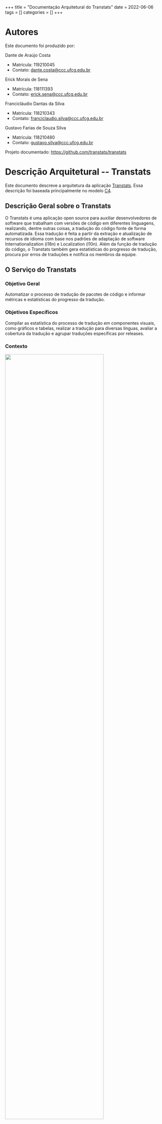 +++
title = "Documentação Arquitetural do Transtats"
date = 2022-06-06
tags = []
categories = []
+++

# Autores

Este documento foi produzido por:

Dante de Araújo Costa
- Matrícula: 119210045
- Contato: dante.costa@ccc.ufcg.edu.br

Erick Morais de Sena
- Matrícula: 118111393
- Contato: erick.sena@ccc.ufcg.edu.br

Francicláudio Dantas da Silva
- Matrícula: 118210343
- Contato: franciclaudio.silva@ccc.ufcg.edu.br

Gustavo Farias de Souza Silva
- Matrícula: 118210480
- Contato: gustavo.silva@ccc.ufcg.edu.br

Projeto documentado: https://github.com/transtats/transtats

# Descrição Arquitetural -- Transtats

Este documento descreve a arquitetura da aplicação [Transtats](https://github.com/transtats/transtats). Essa descrição foi baseada principalmente no modelo [C4](https://c4model.com/).

## Descrição Geral sobre o Transtats

O Transtats é uma aplicação open source para auxiliar desenvolvedores de software que trabalham com versões de código em diferentes linguagens, realizando, dentre outras coisas, a tradução do código fonte de forma automatizada. Essa tradução é feita a partir da extração e atualização de recursos de idioma com base nos padrões de adaptação de software Internationalization (i18n) e Localization (l10n). Além da função de tradução do código, o Transtats também gera estatísticas do progresso de tradução, procura por erros de traduções e notifica os membros da equipe.

## O Serviço do Transtats

### Objetivo Geral

Automatizar o processo de tradução de pacotes de código e informar métricas e estatísticas do progresso da tradução.

### Objetivos Específicos

Compilar as estatística do processo de tradução em componentes visuais, como gráficos e tabelas, realizar a tradução para diversas línguas, avaliar a cobertura da tradução e agrupar traduções específicas por releases.

### Contexto
<img class="center" src="./transtats/context_transtats.png" style="width:80%">

Em uma visão mais geral da aplicação, o Transtats é responsável pela centralização das operações sobre o progresso e processo da tradução, ele precisa interagir com o gerenciador de repositório para receber/buscar os dados, faz o processamento e posteriormente o sistema faz o envio dos pacotes de informação para a outra entidade do diagrama, a plataforma de tradução.



### Containers

<img class="center" src="./transtats/diagrama-container.png" style="width:80%">

Os quatro contêiners principais que compõem o Transtats são a Aplicação Web, uma Aplicação Single Page (SPA), a API, e o BD.

A Aplicação Web é escrita em `Python`, usa `Django` como framework web e é servida pelo `Apache`. Ela se comunica com a SPA entregando o conteúdo requisitado, além de se comunicar com a API repassando as requisições feitas pelo usuário.

A SPA é escrita em `JavaScript`, utiliza o `Bootstrap` como framework front-end e se comunica apenas com a Aplicação Web notificando sobre as ações do usuário com a página.

O BD utilizado pelo sistema é o `PostgresSQL` e serve para armazenar os pacotes escolhidos pelo usuário para serem traduzidos e suas métricas.

A API é escrita em Python, usa Django e se comunica com:
- a Aplicação Web, respondendo às requisições; 
- com o gerenciador de repositório, fazendo a busca do pacote pelo link do repositório indicado;
- com a plataforma de tradução, onde os pacotes serão traduzidos; 
- com o BD, onde os pacotes e as métricas são armazenados.

Algumas funcionalidades que a API oferece são:

Adiciona um pacote ao Transtats:
```
POST /api/package/create 
```
**Exemplo**

- Request
```
curl -d '{
    "package_name": "dnf", 
    "upstream_url": "https://github.com/rpm-software-management/dnf",
    "transplatform_slug": "WLTEFED", 
    "release_streams": "fedora,RHEL"
}' 
-H "Authorization: Token <your-transtats-api-token>" 
-H "Content-Type: application/json" 
-X POST http://localhost:8080/api/package/create 
```
- Response
```
{
    "dnf":"Package added Successfully."
}
```

Verifica a saúde de um pacote
```
GET /api/package/<package_name>/health 
```

Recupera o status de tradução de um pacote
```
GET /api/package/<package_name> 
```

Executa um job
```
POST /api/job/run
```
**Exemplo**

- Request
```
curl -d '{
    "job_type": "syncdownstream", 
    "package_name": "anaconda", 
    "build_system": "koji", 
    "build_tag": "f33"
}' 
-H 'Content-Type: application/json' 
-H 'Authorization: Token <your-transtats-api-token>' 
-X POST http://localhost:8080/api/job/run
```
- Response
```
{
    "Success":"Job created and logged. URL: http://localhost:8080/jobs/log/2a5966a9-3e5e-4ad1-b89e-1ee0e3b1651b/detail",
    "job_id":"2a5966a9-3e5e-4ad1-b89e-1ee0e3b1651b"
}
```

Recupera detalhes de um job
```
GET /api/job/<job_id>/log
```

### Componentes

Os componentes do container API são o `API REST` que possibilita a comunicação das requisições na aplicação web com o `Controller`, segundo componente responsável por gerenciar o sistema utilizando mais dois componentes: `Jobs Framework`, que faz uso do componente de mensagens `Async Msg Queue`, e o `Model`, responsável por estabelecer o modelo de comunicação com o banco de dados. O `Async Msg Queue` armazena requisições não bloqueantes ao `Jobs Framework`.

O `Jobs Framework` oferece atualmente seis templates de comunicação, sendo estes e seus respectivos serviços:

- syncupstream: clonagem do repositório de origem do pacote, filtragem das traduções e cálculo de estatísticas.
- syncdownstream: localização do SRPM mais recente, descompactação, filtragem de arquivos de tradução e cálculo estatísticas.
- stringchange: clonagem do repositório de origem do pacote, geração do modelo (POT) de acordo com o comando fornecido, download do modelo da plataforma e busca/comparação de diferenças.
- pushtrans: clonagem do repositório de origem do pacote, filtragem das traduções e upload para a plataforma CI.
- dpushtrans: download das traduções da plataforma de tradução de pacotes e upload na plataforma CI.
- pulltrans: download das traduções da plataforma CI e envio de volta.

<img class="center" src="./transtats/components-diagram.jpg" alt="Diagrama de componente - Transtats" style="width:80%">

### Visão de Informação

Por meio do front-end, o usuário solicita a tradução para um pacote de código por meio da inserção do link do repositório deste pacote. O usuário também pode escolher entre diferentes templates de tradução, em que cada template possui diferentes configurações. A aplicação web envia uma requisição para a API que, por sua vez, envia o código para a Plataforma de Tradução e essa plataforma realiza a tradução de acordo com os padrões de adaptação de software, Internationalization (i18n) e Localization (l10n). Uma vez finalizada, o Transtats armazena a tradução em uma nova branch no repositório de origem, por meio do Gerenciador de Repositórios. Durante todo o processo de tradução, o Transtas armazena em seu banco de dados o status e as estatísticas geradas no processo de tradução.

A imagem abaixo representa, por meio de um diagrama de estados, o processo de solicitação da tradução de um pacote.

<img class="center" src="./transtats/visao-de-info.png">
